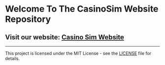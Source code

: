# Welcome To The CasinoSim Website Repository

## **Visit our website: [Casino Sim Website](https://treywright03.github.io/CasinoSim/)**

---

This project is licensed under the MIT License - see the [LICENSE](LICENSE) file for details.
